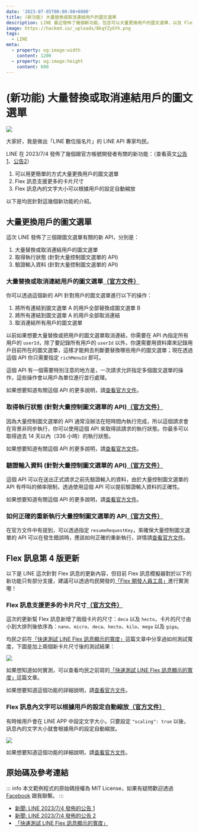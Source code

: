 ```yaml
---
date: '2023-07-05T00:00:00+0800'
title: (新功能) 大量替換或取消連結用戶的圖文選單
description: LINE 最近發佈了幾個新功能，包含可以大量更換用戶的圖文選單，以及 Flex 訊息第 4 版更新。
image: https://hackmd.io/_uploads/BkqYZyGYh.png
tags:
  - LINE
meta:
  - property: og:image:width
    content: 1200
  - property: og:image:height
    content: 600
---
```


# (新功能) 大量替換或取消連結用戶的圖文選單

![](https://hackmd.io/_uploads/BkqYZyGYh.png)

大家好，我是做出「LINE 數位版名片」的 LINE API 專家均民。

LINE 在 2023/7/4 發佈了幾個跟官方帳號開發者有關的新功能：（查看英文[公告1](https://developers.line.biz/en/news/2023/07/04/messaging-api-updated/)、[公告2](https://developers.line.biz/en/news/2023/07/04/flex-message-update-4-released/)）

1. 可以用更簡單的方式大量更換用戶的圖文選單
2. Flex 訊息支援更多的卡片尺寸
3. Flex 訊息內的文字大小可以根據用戶的設定自動縮放

以下是均民針對這幾個新功能的介紹。

## 大量更換用戶的圖文選單

這次 LINE 發佈了三個跟圖文選單有關的新 API，分別是：

1. 大量替換或取消連結用戶的圖文選單
2. 取得執行狀態 (針對大量控制圖文選單的 API)
3. 驗證輸入資料 (針對大量控制圖文選單的 API)

### 大量替換或取消連結用戶的圖文選單[（官方文件）](https://developers.line.biz/en/reference/messaging-api/#batch-control-rich-menus-of-users)

你可以透過這個新的 API 針對用戶的圖文選單進行以下的操作：

1. 將所有連結到圖文選單 A 的用戶全部替換成圖文選單 B
2. 將所有連結到圖文選單 A 的用戶全部取消連結
3. 取消連結所有用戶的圖文選單

以前如果想要大量替換或把用戶的圖文選單取消連結，你需要在 API 內指定所有用戶的 `userId`，除了要記錄所有用戶的 `userId` 以外，你還需要用資料庫來記錄用戶目前所在的圖文選單，這樣才能夠去判斷要替換哪些用戶的圖文選單；現在透過這個 API 你只需要指定 `richMenuId` 即可。

這個 API 有一個需要特別注意的地方是，一次請求允許指定多個圖文選單的操作，這些操作會以用戶為單位進行並行處理。

如果想要知道有關這個 API 的更多說明，請[查看官方文件](https://developers.line.biz/en/reference/messaging-api/#batch-control-rich-menus-of-users)。

### 取得執行狀態 (針對大量控制圖文選單的 API)[（官方文件）](https://developers.line.biz/en/reference/messaging-api/#get-batch-control-rich-menus-progress-status)

因為大量控制圖文選單的 API 通常沒辦法在短時間內執行完成，所以這個請求會在背景非同步執行，你可以使用這個 API 來取得該請求的執行狀態。你最多可以取得過去 14 天以內（336 小時）的執行狀態。

如果想要知道有關這個 API 的更多說明，請[查看官方文件](https://developers.line.biz/en/reference/messaging-api/#get-batch-control-rich-menus-progress-status)。

### 驗證輸入資料 (針對大量控制圖文選單的 API)[（官方文件）](https://developers.line.biz/en/reference/messaging-api/#validate-batch-control-rich-menus-request)

這個 API 可以在送出正式請求之前先驗證輸入的資料，由於大量控制圖文選單的 API 有呼叫的頻率限制，透過使用這個 API 可以提前驗證輸入資料的正確性。

如果想要知道有關這個 API 的更多說明，請[查看官方文件](https://developers.line.biz/en/reference/messaging-api/#validate-batch-control-rich-menus-request)。

### 如何正確的重新執行大量控制圖文選單的 API[（官方文件）](https://developers.line.biz/en/news/2023/07/04/messaging-api-updated/#bach-control-example-20230704)

在官方文件中有提到，可以透過指定 `resumeRequestKey`，來確保大量控制圖文選單的 API 可以在發生錯誤時，應該如何正確的重新執行，詳情請[查看官方文件](https://developers.line.biz/en/news/2023/07/04/messaging-api-updated/#bach-control-example-20230704)。

## Flex 訊息第 4 版更新

以下是 LINE 這次針對 Flex 訊息的更新內容，但目前 Flex 訊息模擬器對於以下的新功能只有部分支援，建議可以透過均民開發的[「Flex 開發人員工具」](https://liff.line.me/1645278921-kWRPP32q/?accountId=736cebrk)進行實測喔！

### Flex 訊息支援更多的卡片尺寸[（官方文件）](https://developers.line.biz/en/reference/messaging-api/#bubble)

這次的更新幫 Flex 訊息新增了兩個卡片的尺寸：`deca` 以及 `hecto`，卡片的尺寸由小到大排列後依序為：`nano`、`micro`、`deca`、`hecto`、`kilo`、`mega` 以及 `giga`。

均民之前在[「快速測試 LINE Flex 訊息顯示的寬度」](https://taichunmin.idv.tw/blog/2021-09-10-line-flex-width.html)這篇文章中分享過如何測試寬度，下圖是加上兩個新卡片尺寸後的測試結果：

![](https://hackmd.io/_uploads/SkjOuRZFn.png)

如果想知道如何實測，可以查看均民之前寫的[「快速測試 LINE Flex 訊息顯示的寬度」](https://taichunmin.idv.tw/blog/2021-09-10-line-flex-width.html)這篇文章。

如果想要知道這個功能的詳細說明，請[查看官方文件](https://developers.line.biz/en/reference/messaging-api/#bubble)。

### Flex 訊息內文字可以根據用戶的設定自動縮放[（官方文件）](https://developers.line.biz/en/docs/messaging-api/flex-message-layout/#size-scaling)

有時候用戶會在 LINE APP 中設定文字大小，只要設定 `"scaling": true` 以後，訊息內的文字大小就會根據用戶的設定自動縮放。

![](https://hackmd.io/_uploads/SywfGCbt3.png)

如果想要知道這個功能的詳細說明，請[查看官方文件](https://developers.line.biz/en/docs/messaging-api/flex-message-layout/#size-scaling)。

## 原始碼及參考連結

::: info
本文範例程式的原始碼授權為 MIT License，如果有疑問歡迎透過 [Facebook](https://www.facebook.com/taichunmin) 跟我聯繫。
:::

* [新聞: LINE 2023/7/4 發佈的公告 1](https://developers.line.biz/en/news/2023/07/04/messaging-api-updated/)
* [新聞: LINE 2023/7/4 發佈的公告 2](https://developers.line.biz/en/news/2023/07/04/flex-message-update-4-released/)
* [「快速測試 LINE Flex 訊息顯示的寬度」](https://taichunmin.idv.tw/blog/2021-09-10-line-flex-width.html)
